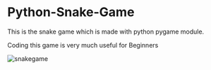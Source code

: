 # Python-Snake-Game
This is the snake game which is made with python pygame module.




Coding this game is very much useful for Beginners



![snakegame](https://user-images.githubusercontent.com/60399427/98546245-9e4d6380-22bc-11eb-80ae-408d87dac28c.gif)
